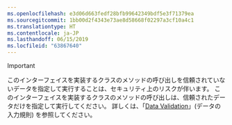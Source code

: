 ```yaml
---
ms.openlocfilehash: e3d06d663fedf28bfb99642349bdf5e3f71379ea
ms.sourcegitcommit: 1bb00d2f4343e73ae8d58668f02297a3cf10a4c1
ms.translationtype: HT
ms.contentlocale: ja-JP
ms.lasthandoff: 06/15/2019
ms.locfileid: "63867640"
---
```

> [!IMPORTANT]
> このインターフェイスを実装するクラスのメソッドの呼び出しを信頼されていないデータを指定して実行することは、セキュリティ上のリスクが伴います。 このインターフェイスを実装するクラスのメソッドの呼び出しは、信頼されたデータだけを指定して実行してください。 詳しくは、「[Data Validation](https://www.owasp.org/index.php/Data_Validation)」(データの入力規則) を参照してください。